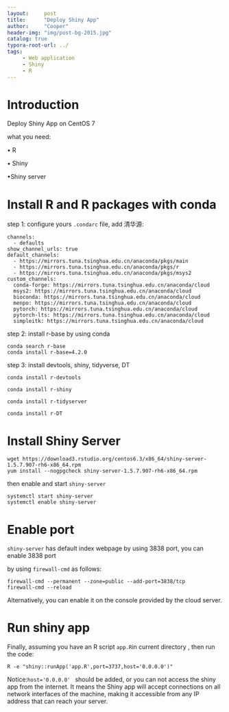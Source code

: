 ```yaml
---
layout:     post
title:      "Deploy Shiny App"
author:     "Cooper"
header-img: "img/post-bg-2015.jpg"
catalog: true
typora-root-url: ../
tags:
     - Web application
     - Shiny
     - R
---
```


# Introduction

Deploy Shiny App on CentOS 7

what you need:

• R

• Shiny

•Shiny server



# Install R  and R packages with conda

step 1: configure yours `.condarc` file, add 清华源:

```
channels:
  - defaults
show_channel_urls: true
default_channels:
  - https://mirrors.tuna.tsinghua.edu.cn/anaconda/pkgs/main
  - https://mirrors.tuna.tsinghua.edu.cn/anaconda/pkgs/r
  - https://mirrors.tuna.tsinghua.edu.cn/anaconda/pkgs/msys2
custom_channels:
  conda-forge: https://mirrors.tuna.tsinghua.edu.cn/anaconda/cloud
  msys2: https://mirrors.tuna.tsinghua.edu.cn/anaconda/cloud
  bioconda: https://mirrors.tuna.tsinghua.edu.cn/anaconda/cloud
  menpo: https://mirrors.tuna.tsinghua.edu.cn/anaconda/cloud
  pytorch: https://mirrors.tuna.tsinghua.edu.cn/anaconda/cloud
  pytorch-lts: https://mirrors.tuna.tsinghua.edu.cn/anaconda/cloud
  simpleitk: https://mirrors.tuna.tsinghua.edu.cn/anaconda/cloud
```

step 2: install r-base by using conda

```
conda search r-base
conda install r-base=4.2.0
```

step 3: install devtools,  shiny, tidyverse, DT

```
conda install r-devtools
```

```
conda install r-shiny
```

```
conda install r-tidyserver
```

```
conda install r-DT
```

# Install Shiny Server

```
wget https://download3.rstudio.org/centos6.3/x86_64/shiny-server-1.5.7.907-rh6-x86_64.rpm
yum install --nogpgcheck shiny-server-1.5.7.907-rh6-x86_64.rpm
```

then enable and start `shiny-server`

```
systemctl start shiny-server
systemctl enable shiny-server
```

# Enable port

`shiny-server` has default index webpage by using 3838 port,  you can enable 3838 port 

by using `firewall-cmd` as follows:

```
firewall-cmd --permanent --zone=public --add-port=3838/tcp
firewall-cmd --reload
```

Alternatively, you can enable it on the console provided by the cloud server.

# Run shiny app

Finally, assuming you have an R script `app.R`in current directory , then run the code:

```
R -e "shiny::runApp('app.R',port=3737,host='0.0.0.0')"
```

Notice:`host='0.0.0.0' ` should be added, or you can not access the shiny app from the internet. It means the Shiny app will accept connections on all network interfaces of the machine, making it accessible from any IP address that can reach your server. 

